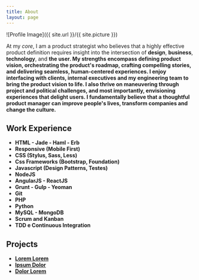 ```yaml
---
title: About
layout: page
---
```

![Profile Image]({{ site.url }}/{{ site.picture }})

<p>At my <i>core</i>, I am a product strategist who believes that a highly effective product definition requires insight into the intersection of <b>design</b>, <b>business</b>, <b>technology</b>, and <b>the user<b>. My strengths encompass defining product vision, orchestrating the product's roadmap, crafting compelling stories, and delivering seamless, human-centered experiences. I enjoy interfacing with clients, internal executives and my engineering team to bring the product vision to life. I also thrive on maneuvering through project and political challenges, and most importantly, envisioning experiences that delight users. I fundamentally believe that a thoughtful product manager can improve people's lives, transform companies and change the culture. </p>

<h2>Work Experience</h2>

<ul class="skill-list">
	<li>HTML - Jade - Haml - Erb</li>
	<li>Responsive (Mobile First)</li>
	<li>CSS (Stylus, Sass, Less)</li>
	<li>Css Frameworks (Bootstrap, Foundation)</li>
	<li>Javascript (Design Patterns, Testes)</li>
	<li>NodeJS</li>
	<li>AngularJS - ReactJS</li>
	<li>Grunt - Gulp - Yeoman</li>
	<li>Git</li>
	<li>PHP</li>
	<li>Python</li>
	<li>MySQL - MongoDB</li>
	<li>Scrum and Kanban</li>
	<li>TDD e Continuous Integration</li>
</ul>

<h2>Projects</h2>

<ul>
	<li><a href="https://github.com/">Lorem Lorem</a></li>
	<li><a href="https://github.com/">Ipsum Dolor</a></li>
	<li><a href="https://github.com/">Dolor Lorem</a></li>
</ul>
